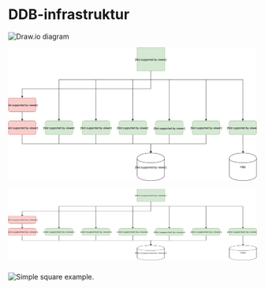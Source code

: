 # DDB-infrastruktur

![Draw.io diagram](https://rawgit.com/rolfmadsen/DDB-infrastruktur/master/DDB-infrastruktur.svg)

![Draw.io diagram](https://raw.githubusercontent.com/rolfmadsen/DDB-infrastruktur/master/DDB-infrastruktur.svg)

<img src=https://raw.githubusercontent.com/rolfmadsen/DDB-infrastruktur/master/DDB-infrastruktur.svg width="100%" height="144px">

<object type="image/svg+xml" data="https://raw.githubusercontent.com/rolfmadsen/DDB-infrastruktur/master/DDB-infrastruktur.svg" width="" align="middle" style="
        transform: scale(1.0)
     -o-transform: scale(1.0)
   -moz-transform: scale(1.0)
-webkit-transform: scale(1.0)
	     "><img src="https://raw.githubusercontent.com/rolfmadsen/DDB-infrastruktur/master/DDB-infrastruktur.sv" width="" alt="Simple square example." align="middle" style="-moz-transform: scale(1.0)"></object>
